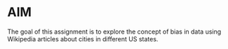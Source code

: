 # AIM

The goal of this assignment is to explore the concept of bias in data using Wikipedia articles about cities in different US states.
